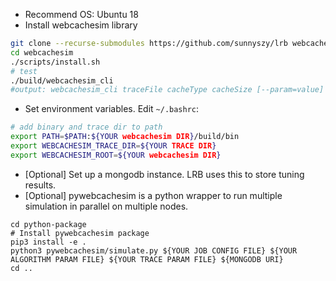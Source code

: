 * Recommend OS: Ubuntu 18
* Install webcachesim library
```bash
git clone --recurse-submodules https://github.com/sunnyszy/lrb webcachesim
cd webcachesim
./scripts/install.sh
# test
./build/webcachesim_cli
#output: webcachesim_cli traceFile cacheType cacheSize [--param=value]
```
* Set environment variables. Edit `~/.bashrc`:
```bash
# add binary and trace dir to path
export PATH=$PATH:${YOUR webcachesim DIR}/build/bin
export WEBCACHESIM_TRACE_DIR=${YOUR TRACE DIR}
export WEBCACHESIM_ROOT=${YOUR webcachesim DIR}
```
* [Optional] Set up a mongodb instance. LRB uses this to store tuning results.
* [Optional] pywebcachesim is a python wrapper to run multiple simulation in parallel on multiple nodes.
```shell script
cd python-package
# Install pywebcachesim package
pip3 install -e .
python3 pywebcachesim/simulate.py ${YOUR JOB CONFIG FILE} ${YOUR ALGORITHM PARAM FILE} ${YOUR TRACE PARAM FILE} ${MONGODB URI}
cd ..
```
